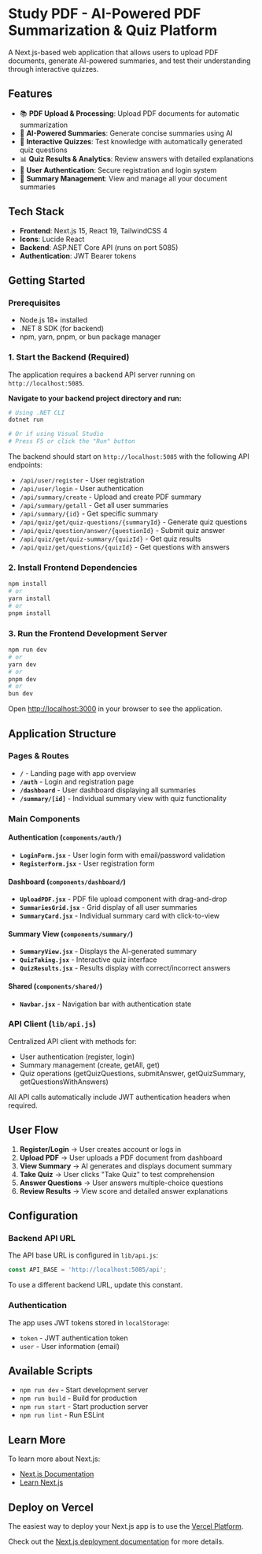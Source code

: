# Study PDF - AI-Powered PDF Summarization & Quiz Platform

A Next.js-based web application that allows users to upload PDF documents, generate AI-powered summaries, and test their understanding through interactive quizzes.

## Features

- 📚 **PDF Upload & Processing**: Upload PDF documents for automatic summarization
- 🤖 **AI-Powered Summaries**: Generate concise summaries using AI
- 🧠 **Interactive Quizzes**: Test knowledge with automatically generated quiz questions
- 📊 **Quiz Results & Analytics**: Review answers with detailed explanations
- 🔐 **User Authentication**: Secure registration and login system
- 💾 **Summary Management**: View and manage all your document summaries

## Tech Stack

- **Frontend**: Next.js 15, React 19, TailwindCSS 4
- **Icons**: Lucide React
- **Backend**: ASP.NET Core API (runs on port 5085)
- **Authentication**: JWT Bearer tokens

## Getting Started

### Prerequisites

- Node.js 18+ installed
- .NET 8 SDK (for backend)
- npm, yarn, pnpm, or bun package manager

### 1. Start the Backend (Required)

The application requires a backend API server running on `http://localhost:5085`.

**Navigate to your backend project directory and run:**

```bash
# Using .NET CLI
dotnet run

# Or if using Visual Studio
# Press F5 or click the "Run" button
```

The backend should start on `http://localhost:5085` with the following API endpoints:

- `/api/user/register` - User registration
- `/api/user/login` - User authentication
- `/api/summary/create` - Upload and create PDF summary
- `/api/summary/getall` - Get all user summaries
- `/api/summary/{id}` - Get specific summary
- `/api/quiz/get/quiz-questions/{summaryId}` - Generate quiz questions
- `/api/quiz/question/answer/{questionId}` - Submit quiz answer
- `/api/quiz/get/quiz-summary/{quizId}` - Get quiz results
- `/api/quiz/get/questions/{quizId}` - Get questions with answers

### 2. Install Frontend Dependencies

```bash
npm install
# or
yarn install
# or
pnpm install
```

### 3. Run the Frontend Development Server

```bash
npm run dev
# or
yarn dev
# or
pnpm dev
# or
bun dev
```

Open [http://localhost:3000](http://localhost:3000) in your browser to see the application.

## Application Structure

### Pages & Routes

- **`/`** - Landing page with app overview
- **`/auth`** - Login and registration page
- **`/dashboard`** - User dashboard displaying all summaries
- **`/summary/[id]`** - Individual summary view with quiz functionality

### Main Components

#### Authentication (`components/auth/`)

- **`LoginForm.jsx`** - User login form with email/password validation
- **`RegisterForm.jsx`** - User registration form

#### Dashboard (`components/dashboard/`)

- **`UploadPDF.jsx`** - PDF file upload component with drag-and-drop
- **`SummariesGrid.jsx`** - Grid display of all user summaries
- **`SummaryCard.jsx`** - Individual summary card with click-to-view

#### Summary View (`components/summary/`)

- **`SummaryView.jsx`** - Displays the AI-generated summary
- **`QuizTaking.jsx`** - Interactive quiz interface
- **`QuizResults.jsx`** - Results display with correct/incorrect answers

#### Shared (`components/shared/`)

- **`Navbar.jsx`** - Navigation bar with authentication state

### API Client (`lib/api.js`)

Centralized API client with methods for:

- User authentication (register, login)
- Summary management (create, getAll, get)
- Quiz operations (getQuizQuestions, submitAnswer, getQuizSummary, getQuestionsWithAnswers)

All API calls automatically include JWT authentication headers when required.

## User Flow

1. **Register/Login** → User creates account or logs in
2. **Upload PDF** → User uploads a PDF document from dashboard
3. **View Summary** → AI generates and displays document summary
4. **Take Quiz** → User clicks "Take Quiz" to test comprehension
5. **Answer Questions** → User answers multiple-choice questions
6. **Review Results** → View score and detailed answer explanations

## Configuration

### Backend API URL

The API base URL is configured in `lib/api.js`:

```javascript
const API_BASE = 'http://localhost:5085/api';
```

To use a different backend URL, update this constant.

### Authentication

The app uses JWT tokens stored in `localStorage`:

- `token` - JWT authentication token
- `user` - User information (email)

## Available Scripts

- `npm run dev` - Start development server
- `npm run build` - Build for production
- `npm run start` - Start production server
- `npm run lint` - Run ESLint

## Learn More

To learn more about Next.js:

- [Next.js Documentation](https://nextjs.org/docs)
- [Learn Next.js](https://nextjs.org/learn)

## Deploy on Vercel

The easiest way to deploy your Next.js app is to use the [Vercel Platform](https://vercel.com/new?utm_medium=default-template&filter=next.js&utm_source=create-next-app&utm_campaign=create-next-app-readme).

Check out the [Next.js deployment documentation](https://nextjs.org/docs/app/building-your-application/deploying) for more details.
